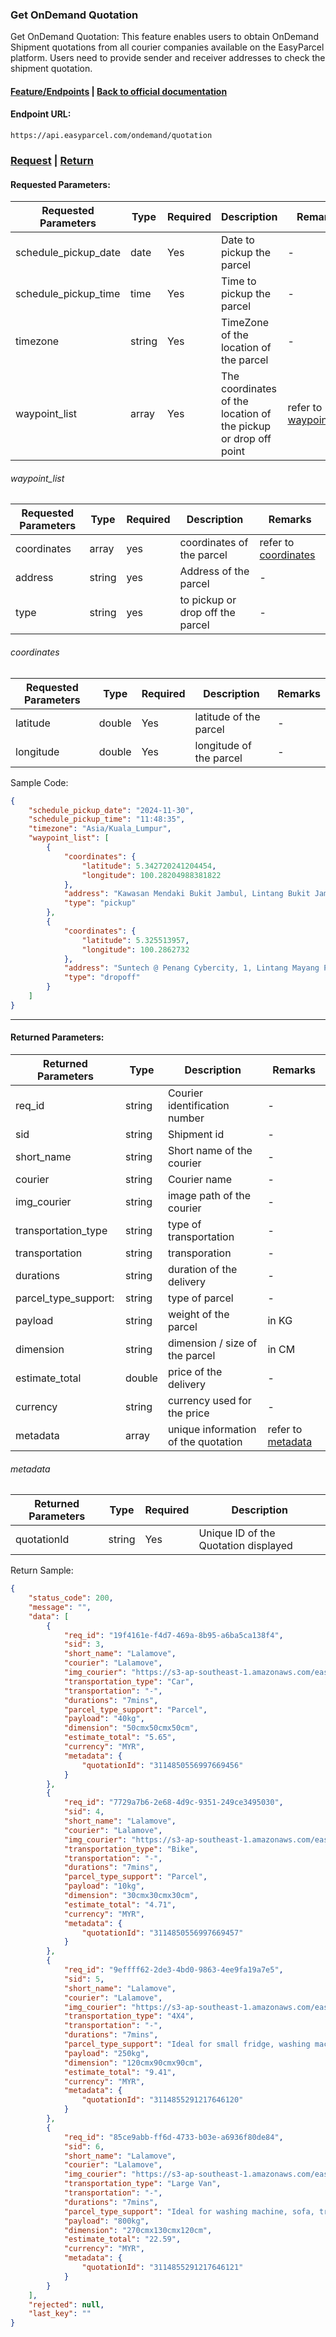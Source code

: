 ### Get OnDemand Quotation
Get OnDemand Quotation: This feature enables users to obtain OnDemand Shipment quotations from all courier companies available on the EasyParcel platform. Users need to provide sender and receiver addresses to check the shipment quotation.

#### [Feature/Endpoints](../README.md)  |  [Back to official documentation](../../README.md) 

#### Endpoint URL: 
```
https://api.easyparcel.com/ondemand/quotation
```

### [Request](#Requested-Parameters)  |  [Return](#Returned-Parameters) 

#### Requested Parameters:

| Requested Parameters | Type   | Required | Description                                                     | Remarks                                  |
| -------------------- | ------ | -------- | --------------------------------------------------------------- | ---------------------------------------- |
| schedule_pickup_date | date   | Yes      | Date to pickup the parcel                                       | -                                        |
| schedule_pickup_time | time   | Yes      | Time to pickup the parcel                                       | -                                        |
| timezone             | string | Yes      | TimeZone of the location of the parcel                          | -                                        |
| waypoint_list        | array  | Yes      | The coordinates of the location of the pickup or drop off point | refer to [waypoint_list](#waypoint_list) |


###### waypoint_list

| Requested Parameters | Type   | Required | Description                      | Remarks                              |
| -------------------- | ------ | -------- | -------------------------------- | ------------------------------------ |
| coordinates          | array  | yes      | coordinates of the parcel        | refer to [coordinates](#coordinates) |
| address              | string | yes      | Address of the parcel            | -                                    |
| type                 | string | yes      | to pickup or drop off the parcel | -                                    |


###### coordinates

| Requested Parameters | Type   | Required | Description             | Remarks |
| -------------------- | ------ | -------- | ----------------------- | ------- |
| latitude             | double | Yes      | latitude of the parcel  | -       |
| longitude            | double | Yes      | longitude of the parcel | -       |


Sample Code:
```json
{
    "schedule_pickup_date": "2024-11-30",
    "schedule_pickup_time": "11:48:35",
    "timezone": "Asia/Kuala_Lumpur",
    "waypoint_list": [
        {
            "coordinates": {
                "latitude": 5.342720241204454,
                "longitude": 100.28204988381822
            },
            "address": "Kawasan Mendaki Bukit Jambul, Lintang Bukit Jambul 1, Bukit Jambul Indah, Bayan Lepas, Mukim 13 Paya Terubong, 11900, Timur Laut, Pulau Pinang, Malaysia",
            "type": "pickup"
        },
        {
            "coordinates": {
                "latitude": 5.325513957,
                "longitude": 100.2862732
            },
            "address": "Suntech @ Penang Cybercity, 1, Lintang Mayang Pasir 3, Bandar Bayan Baru, Bayan Lepas, Mukim 12 Bayan Lepas, 11950, Barat Daya, Pulau Pinang, Malaysia",
            "type": "dropoff"
        }
    ]
}
```

---

#### Returned Parameters:

| Returned Parameters  | Type   | Description                    | Remarks                        |
| -------------------- | ------ | ------------------------------ | ------------------------------ |
| req_id               | string | Courier identification number  | -                              |
| sid                  | string | Shipment id                    | -                              |
| short_name           | string | Short name of the courier      | -                              |
| courier              | string | Courier name                   | -                              |
| img_courier          | string | image path of the courier      | -                              |
| transportation_type  | string | type of transportation         | -                              |
| transportation       | string | transporation                  | -                              |
| durations            | string | duration of the delivery       | -                              |
| parcel_type_support: | string | type of parcel                 | -                              |
| payload              | string | weight of the parcel           | in KG                          |
| dimension            | string | dimension / size of the parcel | in CM                          |
| estimate_total       | double | price of the delivery          | -                              |
| currency             | string | currency used for the price    | -                              |
| metadata             | array  | unique information of the quotation   | refer to [metadata](#metadata) |


###### metadata

| Returned Parameters | Type   | Required | Description                          |
| ------------------- | ------ | -------- | ------------------------------------ |
| quotationId         | string | Yes      | Unique ID of the Quotation displayed |

Return Sample:
```json
{
    "status_code": 200,
    "message": "",
    "data": [
        {
            "req_id": "19f4161e-f4d7-469a-8b95-a6ba5ca138f4",
            "sid": 3,
            "short_name": "Lalamove",
            "courier": "Lalamove",
            "img_courier": "https://s3-ap-southeast-1.amazonaws.com/easyparcel/Public/source/general/img/couriers/lalamove.svg",
            "transportation_type": "Car",
            "transportation": "-",
            "durations": "7mins",
            "parcel_type_support": "Parcel",
            "payload": "40kg",
            "dimension": "50cmx50cmx50cm",
            "estimate_total": "5.65",
            "currency": "MYR",
            "metadata": {
                "quotationId": "3114850556997669456"
            }
        },
        {
            "req_id": "7729a7b6-2e68-4d9c-9351-249ce3495030",
            "sid": 4,
            "short_name": "Lalamove",
            "courier": "Lalamove",
            "img_courier": "https://s3-ap-southeast-1.amazonaws.com/easyparcel/Public/source/general/img/couriers/lalamove.svg",
            "transportation_type": "Bike",
            "transportation": "-",
            "durations": "7mins",
            "parcel_type_support": "Parcel",
            "payload": "10kg",
            "dimension": "30cmx30cmx30cm",
            "estimate_total": "4.71",
            "currency": "MYR",
            "metadata": {
                "quotationId": "3114850556997669457"
            }
        },
        {
            "req_id": "9effff62-2de3-4bd0-9863-4ee9fa19a7e5",
            "sid": 5,
            "short_name": "Lalamove",
            "courier": "Lalamove",
            "img_courier": "https://s3-ap-southeast-1.amazonaws.com/easyparcel/Public/source/general/img/couriers/lalamove.svg",
            "transportation_type": "4X4",
            "transportation": "-",
            "durations": "7mins",
            "parcel_type_support": "Ideal for small fridge, washing machine, bike, 1-seater sofa",
            "payload": "250kg",
            "dimension": "120cmx90cmx90cm",
            "estimate_total": "9.41",
            "currency": "MYR",
            "metadata": {
                "quotationId": "3114855291217646120"
            }
        },
        {
            "req_id": "85ce9abb-ff6d-4733-b03e-a6936f80de84",
            "sid": 6,
            "short_name": "Lalamove",
            "courier": "Lalamove",
            "img_courier": "https://s3-ap-southeast-1.amazonaws.com/easyparcel/Public/source/general/img/couriers/lalamove.svg",
            "transportation_type": "Large Van",
            "transportation": "-",
            "durations": "7mins",
            "parcel_type_support": "Ideal for washing machine, sofa, treadmill , large parcels",
            "payload": "800kg",
            "dimension": "270cmx130cmx120cm",
            "estimate_total": "22.59",
            "currency": "MYR",
            "metadata": {
                "quotationId": "3114855291217646121"
            }
        }
    ],
    "rejected": null,
    "last_key": ""
}
```
